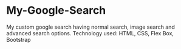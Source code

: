 # My-Google-Search
My custom google search having normal search, image search and advanced search options.
Technology used: HTML, CSS, Flex Box, Bootstrap
